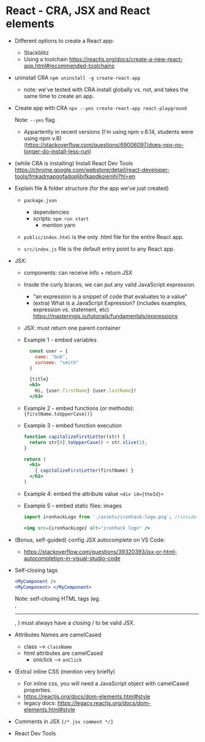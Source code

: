 

# React - CRA, JSX and React elements


<!-- Status: complete -->


- Different options to create a React app:
  - Stackblitz
  - Using a toolchain
    https://reactjs.org/docs/create-a-new-react-app.html#recommended-toolchains


- uninstall CRA `npm uninstall -g create-react-app`
  - note: we've tested with CRA install globally vs. not, and takes the same time to create an app.


- Create app with CRA `npx --yes create-react-app react-playground`
  
  Note: `--yes` flag 
  - Appartently in recent versions (I'm using npm v.6.14, students were using npm v.8) (https://stackoverflow.com/questions/69006097/does-npx-no-longer-do-install-less-run)


- (while CRA is installing) Install React Dev Tools 
  https://chrome.google.com/webstore/detail/react-developer-tools/fmkadmapgofadopljbjfkapdkoienihi?hl=en



- Explain file & folder structure (for the app we've just created)

  - `package.json`
    - dependencies
    - scripts: `npm run start`
      - mention yarn

  - `public/index.html` is the only .html file for the entire React app.
  - `src/index.js` file is the default entry point to any React app.




- JSX:
  
  - components: can receive info + return JSX

  - Inside the curly braces, we can put any valid JavaScript expression. 
    - "an expression is a snippet of code that evaluates to a value"
    - (extra) What is a JavaScript Expression? (includes examples, expression vs. statement, etc)
      https://masteringjs.io/tutorials/fundamentals/expressions


  - JSX: must return one parent container


  - Example 1 - embed variables
    
    ```js
      const user = {
        name: "bob",
        surname: "smith"
      }
    ```

    ```jsx
      {title}
      <h3>
        Hi, {user.firstName} {user.lastName}!
      </h3>
    ```


  - Example 2 - embed functions (or methods):
      `{firstName.toUpperCase()}`



  - Example 3 - embed function execution
      ```jsx
      function capitalizeFirstLetter(str) {
        return str[0].toUpperCase() + str.slice(1);
      }
      ```

      ```jsx
      return (
        <h1>
          { capitalizeFirstLetter(firstName) }
        </h1>
      )
      ```


  - Example 4: embed the attribute value
    `<div id={theId}>`



  - Example 5 - embed static files: images

      ```jsx
      import ironhackLogo from './assets/ironhack-logo.png'; //inside src

      <img src={ironhackLogo} alt="ironhack logo" />
      ```


- (Bonus, self-guided) config JSX autocomplete on VS Code:
  - https://stackoverflow.com/questions/39320393/jsx-or-html-autocompletion-in-visual-studio-code


- Self-closing tags
  ```jsx
  <MyComponent />
  <MyComponent> </MyComponent>
  ```

  Note: self-closing HTML tags (eg. <br />, <hr />, <img />) must always have a closing / to be valid JSX.


- Attributes Names are camelCased
  
  - class —> `className`
  - html attributes are camelCased
    - onlclick —> `onClick`


- (Extra) inline CSS (mention very briefly)
  - For inline css, you will need a JavaScript object with camelCased properties.
  - https://reactjs.org/docs/dom-elements.html#style
  - legacy docs: https://legacy.reactjs.org/docs/dom-elements.html#style


- Comments in JSX
  ` {/* jsx comment */} `


- React Dev Tools

